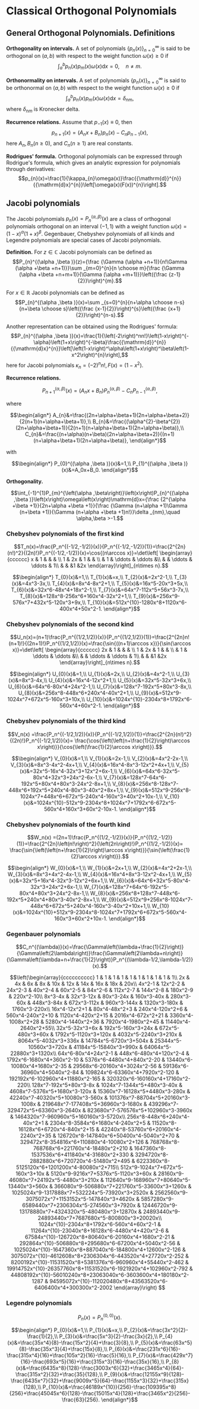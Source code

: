 # Classical Orthogonal Polynomials
## General Orthogonal Polynomials. Definitions
**Orthogonality on intervals.** A set of polynomials $\lbrace p_n(x)\rbrace_{n=0}^{\infty}$ is said to be orthogonal on $\left(a,b\right)$ with respect to the weight function $\omega\left(x\right)\geq0$ if
$$\int_a^bp_n\left(x\right)p_m\left(x\right)\omega\left(x\right)\mathrm{d}x=0,\quad n\ne m.$$

**Orthonormality on intervals.** A set of polynomials $\left\lbrace p_n\left(x\right)\right\rbrace_{n=0}^{\infty}$ is said to be orthonormal on $\left(a,b\right)$ with respect to the weight function $\omega\left(x\right)\geq0$ if
$$\int_a^bp_n\left(x\right)p_m\left(x\right)\omega\left(x\right)\mathrm{d}x=\delta_{nm},$$
where $\delta_{nm}$ is Kronecker delta.

**Recurrence relations.** Assume that $p_{-1}\left(x\right)\equiv0$, then
$$p_{n+1}\left(x\right)=\left(A_nx+B_n\right)p_n\left(x\right)-C_np_{n-1}\left(x\right),$$
here $A_n,B_n\left(n\geq 0\right)$, and $C_n\left(n\geq 1\right)$ are real constants.

**Rodrigues' formula.** Orthogonal polynomials can be expressed through Rodrigue's formula, which gives an analytic expression for polynomials through derivatives:
$$p_{n}(x)=\frac{1}{\kappa_{n}\omega(x)}\frac{{\mathrm{d}}^{n}}{{\mathrm{d}x}^{n}}\left[\omega(x)(F(x))^{n}\right].$$

## Jacobi polynomials
The Jacobi polynomials $p_n\left(x\right)=P_{n}^{(\alpha ,\beta )}\left(x\right)$ are a class of orthogonal polynomials orthogonal on an interval $\left(-1,1\right)$ with a weight function $\omega\left(x\right)=\left(1-x\right)^\alpha\left(1+x\right)^\beta$. Gegenbauer, Chebyshev polynomials of all kinds and Legendre polynomials are special cases of Jacobi polynomials.

**Definition.** For $z\in\mathbb{C}$ Jacobi polynomials can be defined as
$$P_{n}^{(\alpha ,\beta )}(z)={\frac {\Gamma (\alpha +n+1)}{n!\Gamma (\alpha +\beta +n+1)}}\sum _{m=0}^{n}{n \choose m}{\frac {\Gamma (\alpha +\beta +n+m+1)}{\Gamma (\alpha +m+1)}}\left({\frac {z-1}{2}}\right)^{m}.$$

For $x\in\mathbb{R}$ Jacobi polynomials can be defined as
$$P_{n}^{(\alpha ,\beta )}(x)=\sum _{s=0}^{n}{n+\alpha  \choose n-s}{n+\beta  \choose s}\left({\frac {x-1}{2}}\right)^{s}\left({\frac {x+1}{2}}\right)^{n-s}.$$

Another representation can be obtained using the Rodrigues' formula:
$$P_{n}^{(\alpha ,\beta )}(x)=\frac{1}{\left(-2\right)^nn!}\left(1-x\right)^{-\alpha}\left(1+x\right)^{-\beta}\frac{{\mathrm{d}}^{n}}{{\mathrm{d}x}^{n}}\left[\left(1-x\right)^\alpha\left(1+x\right)^\beta\left(1-x^2\right)^{n}\right],$$
here for Jacobi polynomials $\kappa_{n}=\left(-2\right)^nn!, F\left(x\right)=\left(1-x^2\right).$

**Recurrence relations.** 

$$P_{n+1}^{(\alpha ,\beta )}(x)=(A_{n}x+B_{n})P_{n}^{(\alpha ,\beta )}-C_{n}P_{n-1}^{(\alpha ,\beta )},$$

where 

$$\begin{align*}
    A_{n}&=\frac{(2n+\alpha+\beta+1)(2n+\alpha+\beta+2)}{2(n+1)(n+\alpha+\beta+1)},\\
    B_{n}&=\frac{(\alpha^{2}-\beta^{2})(2n+\alpha+\beta+1)}{2(n+1)(n+\alpha+\beta+1)(2n+\alpha+\beta)},\\
    C_{n}&=\frac{(n+\alpha)(n+\beta)(2n+\alpha+\beta+2)}{(n+1)(n+\alpha+\beta+1)(2n+\alpha+\beta)},
\end{align*}$$

with

$$\begin{align*}
   P_{0}^{(\alpha ,\beta )}(x)&=1,\\
   P_{1}^{(\alpha ,\beta )}(x)&=A_0x+B_0.
\end{align*}$$


**Orthogonality.** 

$$\int_{-1}^{1}P_{m}^{\left(\alpha ,\beta\right)}\left(x\right)P_{n}^{(\alpha ,\beta )}\left(x\right)\omega\left(x\right)\mathrm{d}x={\frac {2^{\alpha +\beta +1}}{2n+\alpha +\beta +1}}{\frac {\Gamma (n+\alpha +1)\Gamma (n+\beta +1)}{\Gamma (n+\alpha +\beta +1)n!}}\delta _{nm},\quad \alpha,\beta >-1.$$

### Chebyshev polynomials of the first kind
$$T_n(x)=\frac{P_n^{(-1/2,-1/2)}(x)}{P_n^{(-1/2,-1/2)}(1)}=\frac{2^{2n}(n!)^2}{(2n)!}P_n^{(-1/2,-1/2)}(x)=\cos{(n\arccos x)}=\det\left[ \begin{array}{cccccc}
x & 1 & & & \\
1 & 2x & 1 & &  \\
& 1 & \ddots & \ddots &\\
& & \ddots & \ddots & 1\\
 & & &1 &2x
\end{array}\right]_{n\times n}.$$

$$\begin{align*}
    T_{0}(x)&=1,\\
    T_{1}(x)&=x,\\
    T_{2}(x)&=2x^2-1,\\
    T_{3}(x)&=4x^3-3x,\\
    T_{4}(x)&=8x^4-8x^2+1,\\
    T_{5}(x)&=16x^5-20x^3+5x,\\
    T_{6}(x)&=32x^6-48x^4+18x^2-1,\\
    T_{7}(x)&=64x^7-112x^5+56x^3-7x,\\
    T_{8}(x)&=128x^8-256x^6+160x^4-32x^2+1,\\
    T_{9}(x)&=256x^9-576x^7+432x^5-120x^3+9x,\\
    T_{10}(x)&=512x^{10}-1280x^8+1120x^6-400x^4+50x^2-1.
\end{align*}$$

### Chebyshev polynomials of the second kind
$$U_n(x)=(n+1)\frac{P_n^{(1/2,1/2)}(x)}{P_n^{(1/2,1/2)}(1)}=\frac{2^{2n}n!(n+1)!}{(2n+1)!}P_n^{(1/2,1/2)}(x)=\frac{\sin{((n+1)\arccos x})}{\sin(\arccos x)}=\det\left[ \begin{array}{cccccc}
2x & 1 & & & \\
1 & 2x & 1 & &  \\
& 1 & \ddots & \ddots &\\
& & \ddots & \ddots & 1\\
 & & &1 &2x
\end{array}\right]_{n\times n}.$$

$$\begin{align*}
    U_{0}(x)&=1,\\
    U_{1}(x)&=2x,\\
    U_{2}(x)&=4x^2-1,\\
    U_{3}(x)&=8x^3-4x,\\
    U_{4}(x)&=16x^4-12x^2+1,\\
    U_{5}(x)&=32x^5-32x^3+6x,\\
    U_{6}(x)&=64x^6-80x^4+24x^2-1,\\
    U_{7}(x)&=128x^7-192x^5+80x^3-8x,\\
    U_{8}(x)&=256x^8-448x^6+240x^4-40x^2+1,\\
    U_{9}(x)&=512x^9-1024x^7+672x^5-160x^3+10x,\\
    U_{10}(x)&=1024x^{10}-2304x^8+1792x^6-560x^4+60x^2-1.
\end{align*}$$

### Chebyshev polynomials of the third kind
$$V_n(x) =\frac{P_n^{(-1/2,1/2)}(x)}{P_n^{(-1/2,1/2)}(1)}=\frac{2^{2n}(n!)^2}{(2n)!}P_n^{(-1/2,1/2)}(x)= \frac{\cos{\left(\left(n+\frac{1}{2}\right)\arccos x\right)}}{\cos{\left(\frac{1}{2}\arccos x\right)}}.$$


$$\begin{align*}
    V_{0}(x)&=1,\\
    V_{1}(x)&=2x-1,\\
    V_{2}(x)&=4x^2-2x-1,\\
    V_{3}(x)&=8x^3-4x^2-4x+1,\\
    V_{4}(x)&=16x^4-8x^3-12x^2+4x+1,\\
    V_{5}(x)&=32x^5-16x^4-32x^3+12x^2+6x-1,\\
    V_{6}(x)&=64x^6-32x^5-80x^4+32x^3+24x^2-6x-1,\\
    V_{7}(x)&=128x^7-64x^6-192x^5+80x^4+80x^3-24x^2-8x+1,\\
    V_{8}(x)&=256x^8-128x^7-448x^6+192x^5+240x^4-80x^3-40x^2+8x+1,\\
    V_{9}(x)&=512x^9-256x^8-1024x^7+448x^6+672x^5-240x^4-160x^3+40x^2+10x-1,\\
    V_{10}(x)&=1024x^{10}-512x^9-2304x^8+1024x^7+1792x^6-672x^5-560x^4+160x^3+60x^2-10x-1.
\end{align*}$$

### Chebyshev polynomials of the fourth kind
$$W_n(x) =(2n+1)\frac{P_n^{(1/2,-1/2)}(x)}{P_n^{(1/2,-1/2)}(1)}=\frac{2^{2n}\left(n!\right)^2}{\left(2n\right)!}P_n^{(1/2,-1/2)}(x)= \frac{\sin{\left(\left(n+\frac{1}{2}\right)\arccos x\right)}}{\sin{\left(\frac{1}{2}\arccos x\right)}}.$$

$$\begin{align*}
    W_{0}(x)&=1,\\
    W_{1}(x)&=2x+1,\\
    W_{2}(x)&=4x^2+2x-1,\\
    W_{3}(x)&=8x^3+4x^2-4x-1,\\
    W_{4}(x)&=16x^4+8x^3-12x^2-4x+1,\\
    W_{5}(x)&=32x^5+16x^4-32x^3-12x^2+6x+1,\\
    W_{6}(x)&=64x^6+32x^5-80x^4-32x^3+24x^2+6x-1,\\
    W_{7}(x)&=128x^7+64x^6-192x^5-80x^4+80x^3+24x^2-8x-1,\\
    W_{8}(x)&=256x^8+128x^7-448x^6-192x^5+240x^4+80x^3-40x^2-8x+1,\\
    W_{9}(x)&=512x^9+256x^8-1024x^7-448x^6+672x^5+240x^4-160x^3-40x^2+10x+1,\\
    W_{10}(x)&=1024x^{10}+512x^9-2304x^8-1024x^7+1792x^6+672x^5-560x^4-160x^3+60x^2+10x-1.
\end{align*}$$

### Gegenbauer polynomials
$$C_n^{(\lambda)}(x)=\frac{\Gamma\left(\lambda+\frac{1}{2}\right)}{\Gamma\left(2\lambda\right)}\frac{\Gamma\left(2\lambda+n\right)}{\Gamma\left(\lambda+n+\frac{1}{2}\right)}P_n^{(\lambda-1/2,\lambda-1/2)}(x).$$

$$\left(\begin{array}{cccccccccc} 1 & 1 & 1 & 1 & 1 & 1 & 1 & 1 & 1 & 1\\ 2x & 4x & 6x & 8x & 10x & 12x & 14x & 16x & 18x & 20x\\ 4x^2-1 & 12x^2-2 & 24x^2-3 & 40x^2-4 & 60x^2-5 & 84x^2-6 & 112x^2-7 & 144x^2-8 & 180x^2-9 & 220x^2-10\\ 8x^3-4x & 32x^3-12x & 80x^3-24x & 160x^3-40x & 280x^3-60x & 448x^3-84x & 672x^3-112x & 960x^3-144x & 1320x^3-180x & 1760x^3-220x\\ 16x^4-12x^2+1 & 80x^4-48x^2+3 & 240x^4-120x^2+6 & 560x^4-240x^2+10 & 1120x^4-420x^2+15 & 2016x^4-672x^2+21 & 3360x^4-1008x^2+28 & 5280x^4-1440x^2+36 & 7920x^4-1980x^2+45 & 11440x^4-2640x^2+55\\ 32x^5-32x^3+6x & 192x^5-160x^3+24x & 672x^5-480x^3+60x & 1792x^5-1120x^3+120x & 4032x^5-2240x^3+210x & 8064x^5-4032x^3+336x & 14784x^5-6720x^3+504x & 25344x^5-10560x^3+720x & 41184x^5-15840x^3+990x & 64064x^5-22880x^3+1320x\\ 64x^6-80x^4+24x^2-1 & 448x^6-480x^4+120x^2-4 & 1792x^6-1680x^4+360x^2-10 & 5376x^6-4480x^4+840x^2-20 & 13440x^6-10080x^4+1680x^2-35 & 29568x^6-20160x^4+3024x^2-56 & 59136x^6-36960x^4+5040x^2-84 & 109824x^6-63360x^4+7920x^2-120 & 192192x^6-102960x^4+11880x^2-165 & 320320x^6-160160x^4+17160x^2-220\\ 128x^7-192x^5+80x^3-8x & 1024x^7-1344x^5+480x^3-40x & 4608x^7-5376x^5+1680x^3-120x & 15360x^7-16128x^5+4480x^3-280x & 42240x^7-40320x^5+10080x^3-560x & 101376x^7-88704x^5+20160x^3-1008x & 219648x^7-177408x^5+36960x^3-1680x & 439296x^7-329472x^5+63360x^3-2640x & 823680x^7-576576x^5+102960x^3-3960x & 1464320x^7-960960x^5+160160x^3-5720x\\ 256x^8-448x^6+240x^4-40x^2+1 & 2304x^8-3584x^6+1680x^4-240x^2+5 & 11520x^8-16128x^6+6720x^4-840x^2+15 & 42240x^8-53760x^6+20160x^4-2240x^2+35 & 126720x^8-147840x^6+50400x^4-5040x^2+70 & 329472x^8-354816x^6+110880x^4-10080x^2+126 & 768768x^8-768768x^6+221760x^4-18480x^2+210 & 1647360x^8-1537536x^6+411840x^4-31680x^2+330 & 3294720x^8-2882880x^6+720720x^4-51480x^2+495 & 6223360x^8-5125120x^6+1201200x^4-80080x^2+715\\ 512x^9-1024x^7+672x^5-160x^3+10x & 5120x^9-9216x^7+5376x^5-1120x^3+60x & 28160x^9-46080x^7+24192x^5-4480x^3+210x & 112640x^9-168960x^7+80640x^5-13440x^3+560x & 366080x^9-506880x^7+221760x^5-33600x^3+1260x & 1025024x^9-1317888x^7+532224x^5-73920x^3+2520x & 2562560x^9-3075072x^7+1153152x^5-147840x^3+4620x & 5857280x^9-6589440x^7+2306304x^5-274560x^3+7920x & 12446720x^9-13178880x^7+4324320x^5-480480x^3+12870x & 24893440x^9-24893440x^7+7687680x^5-800800x^3+20020x\\ 1024x^{10}-2304x^8+1792x^6-560x^4+60x^2-1 & 11264x^{10}-23040x^8+16128x^6-4480x^4+420x^2-6 & 67584x^{10}-126720x^8+80640x^6-20160x^4+1680x^2-21 & 292864x^{10}-506880x^8+295680x^6-67200x^4+5040x^2-56 & 1025024x^{10}-1647360x^8+887040x^6-184800x^4+12600x^2-126 & 3075072x^{10}-4612608x^8+2306304x^6-443520x^4+27720x^2-252 & 8200192x^{10}-11531520x^8+5381376x^6-960960x^4+55440x^2-462 & 19914752x^{10}-26357760x^8+11531520x^6-1921920x^4+102960x^2-792 & 44808192x^{10}-56010240x^8+23063040x^6-3603600x^4+180180x^2-1287 & 94595072x^{10}-112020480x^8+43563520x^6-6406400x^4+300300x^2-2002 \end{array}\right)
$$

### Legendre polynomials
$$P_n(x)=P_{n}^{(0,0)}(x).$$

$$\begin{align*}
    P_{0}(x)&=1,\\
    P_{1}(x)&=x,\\
    P_{2}(x)&=\frac{3x^2}{2}-\frac{1}{2},\\
    P_{3}(x)&=\frac{5x^3}{2}-\frac{3x}{2},\\
    P_{4}(x)&=\frac{35x^4}{8}-\frac{15x^2}{4}+\frac{3}{8},\\
    P_{5}(x)&=\frac{63x^5}{8}-\frac{35x^3}{4}+\frac{15x}{8},\\
    P_{6}(x)&=\frac{231x^6}{16}-\frac{315x^4}{16}+\frac{105x^2}{16}-\frac{5}{16},\\
    P_{7}(x)&=\frac{429x^7}{16}-\frac{693x^5}{16}+\frac{315x^3}{16}-\frac{35x}{16},\\
    P_{8}(x)&=\frac{6435x^8}{128}-\frac{3003x^6}{32}+\frac{3465x^4}{64}-\frac{315x^2}{32}+\frac{35}{128},\\
    P_{9}(x)&=\frac{12155x^9}{128}-\frac{6435x^7}{32}+\frac{9009x^5}{64}-\frac{1155x^3}{32}+\frac{315x}{128},\\
    P_{10}(x)&=\frac{46189x^{10}}{256}-\frac{109395x^8}{256}+\frac{45045x^6}{128}-\frac{15015x^4}{128}+\frac{3465x^2}{256}-\frac{63}{256}.
\end{align*}$$
